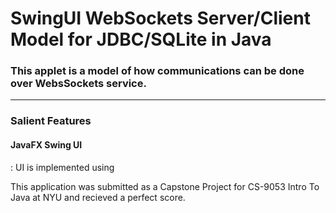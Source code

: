 # SwingUI WebSockets Server/Client Model for JDBC/SQLite in Java
### This applet is a model of how communications can be done over WebsSockets service. 
---
### Salient Features
#### JavaFX Swing UI
: UI is implemented using

This application was submitted as a Capstone Project for CS-9053 Intro To Java at NYU and recieved a perfect score.

